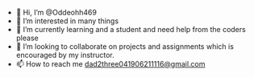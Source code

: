 - 👋 Hi, I’m @Oddeohh469
- 👀 I’m interested in many things
- 🌱 I’m currently learning and a student and need help from the coders please
- 💞️ I’m looking to collaborate on projects and assignments which is encouraged by my instructor.
- 📫 How to reach me dad2three041906211116@gmail.com

<!---
Oddeohh469/Oddeohh469 is a ✨ special ✨ repository because its `README.md` (this file) appears on your GitHub profile.
You can click the Preview link to take a look at your changes.
--->
